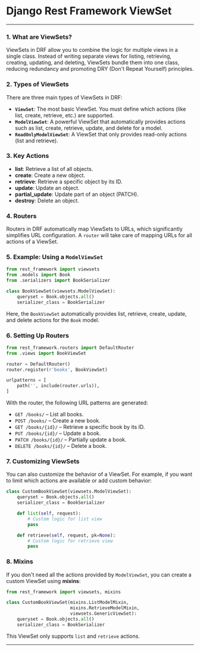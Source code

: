 # Django Rest Framework ViewSet

---

### **1. What are ViewSets?**
ViewSets in DRF allow you to combine the logic for multiple views in a single class. Instead of writing separate views for listing, retrieving, creating, updating, and deleting, ViewSets bundle them into one class, reducing redundancy and promoting DRY (Don't Repeat Yourself) principles.

### **2. Types of ViewSets**
There are three main types of ViewSets in DRF:

- **`ViewSet`**: The most basic ViewSet. You must define which actions (like list, create, retrieve, etc.) are supported.
- **`ModelViewSet`**: A powerful ViewSet that automatically provides actions such as list, create, retrieve, update, and delete for a model.
- **`ReadOnlyModelViewSet`**: A ViewSet that only provides read-only actions (list and retrieve).

### **3. Key Actions**
- **list**: Retrieve a list of all objects.
- **create**: Create a new object.
- **retrieve**: Retrieve a specific object by its ID.
- **update**: Update an object.
- **partial_update**: Update part of an object (PATCH).
- **destroy**: Delete an object.

### **4. Routers**
Routers in DRF automatically map ViewSets to URLs, which significantly simplifies URL configuration. A `router` will take care of mapping URLs for all actions of a ViewSet.

### **5. Example: Using a `ModelViewSet`**

```python
from rest_framework import viewsets
from .models import Book
from .serializers import BookSerializer

class BookViewSet(viewsets.ModelViewSet):
    queryset = Book.objects.all()
    serializer_class = BookSerializer
```

Here, the `BookViewSet` automatically provides list, retrieve, create, update, and delete actions for the `Book` model. 

### **6. Setting Up Routers**

```python
from rest_framework.routers import DefaultRouter
from .views import BookViewSet

router = DefaultRouter()
router.register(r'books', BookViewSet)

urlpatterns = [
    path('', include(router.urls)),
]
```

With the router, the following URL patterns are generated:
- `GET /books/` – List all books.
- `POST /books/` – Create a new book.
- `GET /books/{id}/` – Retrieve a specific book by its ID.
- `PUT /books/{id}/` – Update a book.
- `PATCH /books/{id}/` – Partially update a book.
- `DELETE /books/{id}/` – Delete a book.

### **7. Customizing ViewSets**

You can also customize the behavior of a ViewSet. For example, if you want to limit which actions are available or add custom behavior:

```python
class CustomBookViewSet(viewsets.ModelViewSet):
    queryset = Book.objects.all()
    serializer_class = BookSerializer

    def list(self, request):
        # Custom logic for list view
        pass

    def retrieve(self, request, pk=None):
        # Custom logic for retrieve view
        pass
```

### **8. Mixins**
If you don't need all the actions provided by `ModelViewSet`, you can create a custom ViewSet using **mixins**:

```python
from rest_framework import viewsets, mixins

class CustomBookViewSet(mixins.ListModelMixin,
                        mixins.RetrieveModelMixin,
                        viewsets.GenericViewSet):
    queryset = Book.objects.all()
    serializer_class = BookSerializer
```

This ViewSet only supports `list` and `retrieve` actions.

---
